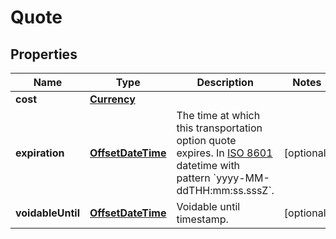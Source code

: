 # Quote

## Properties
Name | Type | Description | Notes
------------ | ------------- | ------------- | -------------
**cost** | [**Currency**](Currency.md) |  | 
**expiration** | [**OffsetDateTime**](OffsetDateTime.md) | The time at which this transportation option quote expires. In [ISO 8601](https://developer-docs.amazon.com/sp-api/docs/iso-8601) datetime with pattern &#x60;yyyy-MM-ddTHH:mm:ss.sssZ&#x60;. |  [optional]
**voidableUntil** | [**OffsetDateTime**](OffsetDateTime.md) | Voidable until timestamp. |  [optional]
